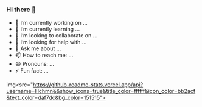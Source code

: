 ### Hi there 👋

- 🔭 I’m currently working on ...
- 🌱 I’m currently learning ...
- 👯 I’m looking to collaborate on ...
- 🤔 I’m looking for help with ...
- 💬 Ask me about ...
- 📫 How to reach me: ...
- 😄 Pronouns: ...
- ⚡ Fun fact: ...

 img<src="https://github-readme-stats.vercel.app/api?username=Hchmn&&show_icons=true&title_color=ffffff&icon_color=bb2acf&text_color=daf7dc&bg_color=151515">
